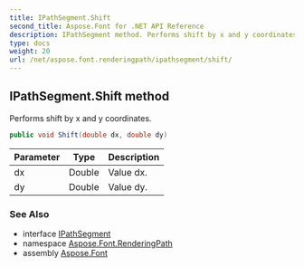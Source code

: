 ```yaml
---
title: IPathSegment.Shift
second_title: Aspose.Font for .NET API Reference
description: IPathSegment method. Performs shift by x and y coordinates
type: docs
weight: 20
url: /net/aspose.font.renderingpath/ipathsegment/shift/
---
```

## IPathSegment.Shift method

Performs shift by x and y coordinates.

```csharp
public void Shift(double dx, double dy)
```

| Parameter | Type | Description |
| --- | --- | --- |
| dx | Double | Value dx. |
| dy | Double | Value dy. |

### See Also

* interface [IPathSegment](../)
* namespace [Aspose.Font.RenderingPath](../../../aspose.font.renderingpath/)
* assembly [Aspose.Font](../../../)


